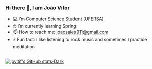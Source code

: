 ### Hi there 👋, I am João Vitor

- 💻 I’m Computer Science Student (UFERSA)
- 🤓 I’m currently learning Spring
- 📫 How to reach me: joaosales911@gmail.com
- ⚡ Fun fact: I like listening to rock music and sometimes I practice meditation

##

[![jovitif's GitHub stats-Dark](https://github-readme-stats.vercel.app/api?username=jovitif&show_icons=true&theme=dark#gh-dark-mode-only)](https://github.com/jovitif/github-readme-stats#gh-dark-mode-only)




